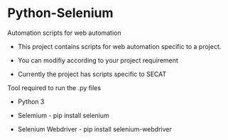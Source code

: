 # Python-Selenium

Automation scripts for web automation

- This project contains scripts for web automation specific to a project.

- You can modifiy according to your project requirement

- Currently the project has scripts specific to SECAT


Tool required to run the .py files

- Python 3

- Selemium - pip install selenium

- Selenium Webdriver - pip install selenium-webdriver
